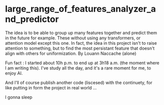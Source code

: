 # large_range_of_features_analyzer_and_predictor
The idea is to be able to group up many features together and predict them in the future for example. These without using any transformers, or attention model except this one. In fact, the idea in this project isn't to raise attention to something, but to find the most persistant feature that doesn't align with others for uniformization. 
By Louann Naccache (alone)

Fun fact :
I started about 10h p.m. to end up at 3h18 a.m. (the moment where I am writing this). 
I've study all the day, and it's a rare moment for me, to enjoy AI. 

And I'll of course publish another code (liscesed) with the continuety, for like putting in form the project in real world ...

I gonna sleep

